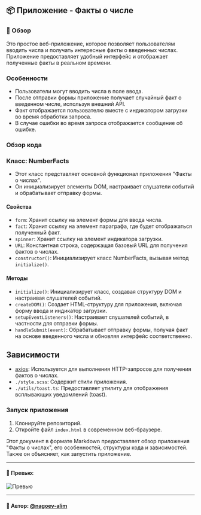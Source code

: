 ## 📦 Приложение - Факты о числе

### 🚀 Обзор
Это простое веб-приложение, которое позволяет пользователям вводить числа и получать интересные факты о введенных числах. Приложение предоставляет удобный интерфейс и отображает полученные факты в реальном времени.

### Особенности

- Пользователи могут вводить числа в поле ввода.
- После отправки формы приложение получает случайный факт о введенном числе, используя внешний API.
- Факт отображается пользователю вместе с индикатором загрузки во время обработки запроса.
- В случае ошибки во время запроса отображается сообщение об ошибке.

### Обзор кода

### Класс: NumberFacts

- Этот класс представляет основной функционал приложения "Факты о числах".
- Он инициализирует элементы DOM, настраивает слушатели событий и обрабатывает отправку формы.

#### Свойства

- `form`: Хранит ссылку на элемент формы для ввода числа.
- `fact`: Хранит ссылку на элемент параграфа, где будет отображаться полученный факт.
- `spinner`: Хранит ссылку на элемент индикатора загрузки.
- `URL`: Константная строка, содержащая базовый URL для получения фактов о числах.
- `constructor()`: Инициализирует класс NumberFacts, вызывая метод `initialize()`.

#### Методы

- `initialize()`: Инициализирует класс, создавая структуру DOM и настраивая слушателей событий.
- `createDOM()`: Создает HTML-структуру для приложения, включая форму ввода и индикатор загрузки.
- `setupEventListeners()`: Настраивает слушателей событий, в частности для отправки формы.
- `handleSubmit(event)`: Обрабатывает отправку формы, получая факт на основе введенного числа и обновляя интерфейс соответственно.

## Зависимости

- [axios](https://github.com/axios/axios): Используется для выполнения HTTP-запросов для получения фактов о числах.
- `./style.scss`: Содержит стили приложения.
- `./utils/toast.ts`: Предоставляет утилиту для отображения всплывающих уведомлений (toast).

### Запуск приложения

1. Клонируйте репозиторий.
2. Откройте файл `index.html` в современном веб-браузере.

Этот документ в формате Markdown предоставляет обзор приложения "Факты о числах", его особенностей, структуры кода и зависимостей. Также он объясняет, как запустить приложение.


---

#### 🌄 Превью:

![Превью](https://lh3.googleusercontent.com/drive-viewer/AITFw-yNX5KPVefjhOleEoWDVkwJhznC7QVxsLD4vOPXhp0lwDdjDlNSu5q_76a06QpifgIdFSN0sIg2h-uzQ6FN_I_MQQwVCg=s1600)


-----

#### 🙌 Автор: [@nagoev-alim](https://github.com/nagoev-alim)

